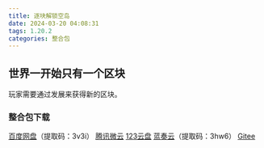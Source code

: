 ```yaml
---
title: 逐块解锁空岛
date: 2024-03-20 04:08:31
tags: 1.20.2
categories: 整合包
---
```


## 世界一开始只有一个区块
玩家需要通过发展来获得新的区块。

### 整合包下载

[百度网盘](https://pan.baidu.com/s/1tnnlxj5wtQ0RHnC1W4IFIQ?pwd=3v3i)（提取码：3v3i）
[腾讯微云](https://share.weiyun.com/FGh9TaLX)
[123云盘](https://www.123pan.com/s/3SfXjv-rRzov.html)
[蓝奏云](https://wwf.lanzn.com/b04wyqdpa)（提取码：3hw6）
[Gitee](https://gitee.com/ManakaGekka/mcpacks/tree/master/Unlock_the_empty_island_block_by_block)
